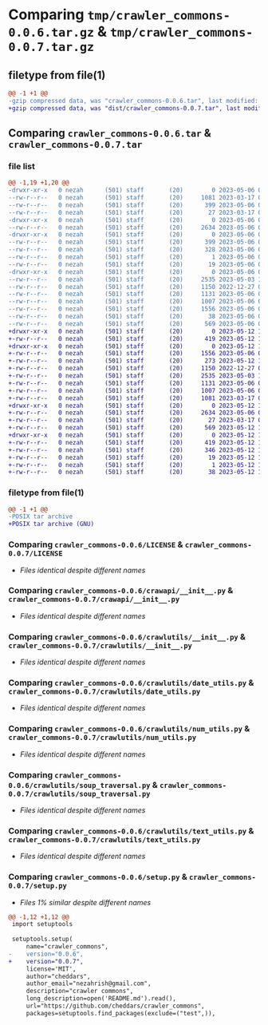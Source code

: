 # Comparing `tmp/crawler_commons-0.0.6.tar.gz` & `tmp/crawler_commons-0.0.7.tar.gz`

## filetype from file(1)

```diff
@@ -1 +1 @@
-gzip compressed data, was "crawler_commons-0.0.6.tar", last modified: Sat May  6 07:57:22 2023, max compression
+gzip compressed data, was "dist/crawler_commons-0.0.7.tar", last modified: Fri May 12 10:45:36 2023, max compression
```

## Comparing `crawler_commons-0.0.6.tar` & `crawler_commons-0.0.7.tar`

### file list

```diff
@@ -1,19 +1,20 @@
-drwxr-xr-x   0 nezah      (501) staff       (20)        0 2023-05-06 07:57:22.875394 crawler_commons-0.0.6/
--rw-r--r--   0 nezah      (501) staff       (20)     1081 2023-03-17 05:39:07.000000 crawler_commons-0.0.6/LICENSE
--rw-r--r--   0 nezah      (501) staff       (20)      399 2023-05-06 07:57:22.875200 crawler_commons-0.0.6/PKG-INFO
--rw-r--r--   0 nezah      (501) staff       (20)       27 2023-03-17 05:41:21.000000 crawler_commons-0.0.6/README.md
-drwxr-xr-x   0 nezah      (501) staff       (20)        0 2023-05-06 07:57:22.873460 crawler_commons-0.0.6/crawapi/
--rw-r--r--   0 nezah      (501) staff       (20)     2634 2023-05-06 07:54:17.000000 crawler_commons-0.0.6/crawapi/__init__.py
-drwxr-xr-x   0 nezah      (501) staff       (20)        0 2023-05-06 07:57:22.874118 crawler_commons-0.0.6/crawler_commons.egg-info/
--rw-r--r--   0 nezah      (501) staff       (20)      399 2023-05-06 07:57:22.000000 crawler_commons-0.0.6/crawler_commons.egg-info/PKG-INFO
--rw-r--r--   0 nezah      (501) staff       (20)      328 2023-05-06 07:57:22.000000 crawler_commons-0.0.6/crawler_commons.egg-info/SOURCES.txt
--rw-r--r--   0 nezah      (501) staff       (20)        1 2023-05-06 07:57:22.000000 crawler_commons-0.0.6/crawler_commons.egg-info/dependency_links.txt
--rw-r--r--   0 nezah      (501) staff       (20)       19 2023-05-06 07:57:22.000000 crawler_commons-0.0.6/crawler_commons.egg-info/top_level.txt
-drwxr-xr-x   0 nezah      (501) staff       (20)        0 2023-05-06 07:57:22.874967 crawler_commons-0.0.6/crawlutils/
--rw-r--r--   0 nezah      (501) staff       (20)     2535 2023-05-03 17:15:32.000000 crawler_commons-0.0.6/crawlutils/__init__.py
--rw-r--r--   0 nezah      (501) staff       (20)     1150 2022-12-27 06:40:36.000000 crawler_commons-0.0.6/crawlutils/date_utils.py
--rw-r--r--   0 nezah      (501) staff       (20)     1131 2023-05-06 07:52:34.000000 crawler_commons-0.0.6/crawlutils/num_utils.py
--rw-r--r--   0 nezah      (501) staff       (20)     1007 2023-05-06 07:56:32.000000 crawler_commons-0.0.6/crawlutils/soup_traversal.py
--rw-r--r--   0 nezah      (501) staff       (20)     1556 2023-05-06 07:27:29.000000 crawler_commons-0.0.6/crawlutils/text_utils.py
--rw-r--r--   0 nezah      (501) staff       (20)       38 2023-05-06 07:57:22.875450 crawler_commons-0.0.6/setup.cfg
--rw-r--r--   0 nezah      (501) staff       (20)      569 2023-05-06 07:57:22.000000 crawler_commons-0.0.6/setup.py
+drwxr-xr-x   0 nezah      (501) staff       (20)        0 2023-05-12 10:45:36.000000 crawler_commons-0.0.7/
+-rw-r--r--   0 nezah      (501) staff       (20)      419 2023-05-12 10:45:36.000000 crawler_commons-0.0.7/PKG-INFO
+drwxr-xr-x   0 nezah      (501) staff       (20)        0 2023-05-12 10:45:36.000000 crawler_commons-0.0.7/crawlutils/
+-rw-r--r--   0 nezah      (501) staff       (20)     1556 2023-05-06 07:27:29.000000 crawler_commons-0.0.7/crawlutils/text_utils.py
+-rw-r--r--   0 nezah      (501) staff       (20)      273 2023-05-12 10:44:28.000000 crawler_commons-0.0.7/crawlutils/log.py
+-rw-r--r--   0 nezah      (501) staff       (20)     1150 2022-12-27 06:40:36.000000 crawler_commons-0.0.7/crawlutils/date_utils.py
+-rw-r--r--   0 nezah      (501) staff       (20)     2535 2023-05-03 17:15:32.000000 crawler_commons-0.0.7/crawlutils/__init__.py
+-rw-r--r--   0 nezah      (501) staff       (20)     1131 2023-05-06 07:52:34.000000 crawler_commons-0.0.7/crawlutils/num_utils.py
+-rw-r--r--   0 nezah      (501) staff       (20)     1007 2023-05-06 07:56:32.000000 crawler_commons-0.0.7/crawlutils/soup_traversal.py
+-rw-r--r--   0 nezah      (501) staff       (20)     1081 2023-03-17 05:39:07.000000 crawler_commons-0.0.7/LICENSE
+drwxr-xr-x   0 nezah      (501) staff       (20)        0 2023-05-12 10:45:36.000000 crawler_commons-0.0.7/crawapi/
+-rw-r--r--   0 nezah      (501) staff       (20)     2634 2023-05-06 07:54:17.000000 crawler_commons-0.0.7/crawapi/__init__.py
+-rw-r--r--   0 nezah      (501) staff       (20)       27 2023-03-17 05:41:21.000000 crawler_commons-0.0.7/README.md
+-rw-r--r--   0 nezah      (501) staff       (20)      569 2023-05-12 10:45:32.000000 crawler_commons-0.0.7/setup.py
+drwxr-xr-x   0 nezah      (501) staff       (20)        0 2023-05-12 10:45:36.000000 crawler_commons-0.0.7/crawler_commons.egg-info/
+-rw-r--r--   0 nezah      (501) staff       (20)      419 2023-05-12 10:45:36.000000 crawler_commons-0.0.7/crawler_commons.egg-info/PKG-INFO
+-rw-r--r--   0 nezah      (501) staff       (20)      346 2023-05-12 10:45:36.000000 crawler_commons-0.0.7/crawler_commons.egg-info/SOURCES.txt
+-rw-r--r--   0 nezah      (501) staff       (20)       19 2023-05-12 10:45:36.000000 crawler_commons-0.0.7/crawler_commons.egg-info/top_level.txt
+-rw-r--r--   0 nezah      (501) staff       (20)        1 2023-05-12 10:45:36.000000 crawler_commons-0.0.7/crawler_commons.egg-info/dependency_links.txt
+-rw-r--r--   0 nezah      (501) staff       (20)       38 2023-05-12 10:45:36.000000 crawler_commons-0.0.7/setup.cfg
```

### filetype from file(1)

```diff
@@ -1 +1 @@
-POSIX tar archive
+POSIX tar archive (GNU)
```

### Comparing `crawler_commons-0.0.6/LICENSE` & `crawler_commons-0.0.7/LICENSE`

 * *Files identical despite different names*

### Comparing `crawler_commons-0.0.6/crawapi/__init__.py` & `crawler_commons-0.0.7/crawapi/__init__.py`

 * *Files identical despite different names*

### Comparing `crawler_commons-0.0.6/crawlutils/__init__.py` & `crawler_commons-0.0.7/crawlutils/__init__.py`

 * *Files identical despite different names*

### Comparing `crawler_commons-0.0.6/crawlutils/date_utils.py` & `crawler_commons-0.0.7/crawlutils/date_utils.py`

 * *Files identical despite different names*

### Comparing `crawler_commons-0.0.6/crawlutils/num_utils.py` & `crawler_commons-0.0.7/crawlutils/num_utils.py`

 * *Files identical despite different names*

### Comparing `crawler_commons-0.0.6/crawlutils/soup_traversal.py` & `crawler_commons-0.0.7/crawlutils/soup_traversal.py`

 * *Files identical despite different names*

### Comparing `crawler_commons-0.0.6/crawlutils/text_utils.py` & `crawler_commons-0.0.7/crawlutils/text_utils.py`

 * *Files identical despite different names*

### Comparing `crawler_commons-0.0.6/setup.py` & `crawler_commons-0.0.7/setup.py`

 * *Files 1% similar despite different names*

```diff
@@ -1,12 +1,12 @@
 import setuptools
 
 setuptools.setup(
     name="crawler_commons",
-    version="0.0.6",
+    version="0.0.7",
     license='MIT',
     author="cheddars",
     author_email="nezahrish@gmail.com",
     description="crawler commons",
     long_description=open('README.md').read(),
     url="https://github.com/cheddars/crawler_commons",
     packages=setuptools.find_packages(exclude=("test",)),
```

